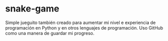 # snake-game
Simple jueguito también creado para aumentar mi nivel e experiencia de programación en Python y en otros lenguajes
de programación. Uso GitHub como una manera de guardar mi progreso.
